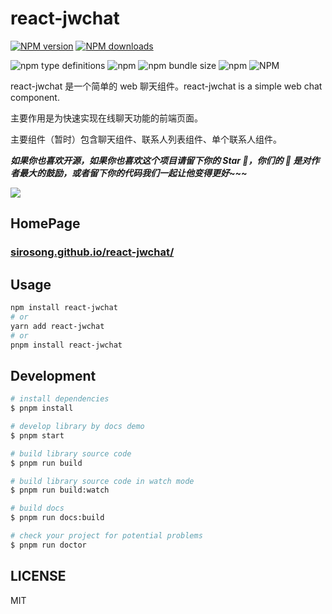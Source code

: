 # react-jwchat

[![NPM version](https://img.shields.io/npm/v/react-jwchat.svg?style=flat)](https://npmjs.org/package/react-jwchat)
[![NPM downloads](http://img.shields.io/npm/dm/react-jwchat.svg?style=flat)](https://npmjs.org/package/react-jwchat)

![npm type definitions](https://img.shields.io/npm/types/react-jwchat?style=for-the-badge)
![npm](https://img.shields.io/npm/v/react-jwchat?style=for-the-badge&color=yellowgreen)
![npm bundle size](https://img.shields.io/bundlephobia/min/react-jwchat?color=success&style=for-the-badge)
![npm](https://img.shields.io/npm/dw/react-jwchat?style=for-the-badge&color=yellow)
![NPM](https://img.shields.io/npm/l/react-jwchat?color=orange&style=for-the-badge)

react-jwchat 是一个简单的 web 聊天组件。react-jwchat is a simple web chat component.

主要作用是为快速实现在线聊天功能的前端页面。

主要组件（暂时）包含聊天组件、联系人列表组件、单个联系人组件。

**_如果你也喜欢开源，如果你也喜欢这个项目请留下你的 Star 🌟，你们的 🌟 是对作者最大的鼓励，或者留下你的代码我们一起让他变得更好~~~_**

![](https://files.catbox.moe/0xp47m.png)

## HomePage

### [sirosong.github.io/react-jwchat/](https://sirosong.github.io/react-jwchat/)

## Usage

```bash
npm install react-jwchat
# or
yarn add react-jwchat
# or
pnpm install react-jwchat
```

## Development

```bash
# install dependencies
$ pnpm install

# develop library by docs demo
$ pnpm start

# build library source code
$ pnpm run build

# build library source code in watch mode
$ pnpm run build:watch

# build docs
$ pnpm run docs:build

# check your project for potential problems
$ pnpm run doctor
```

## LICENSE

MIT
